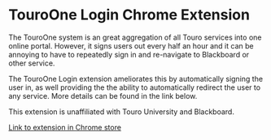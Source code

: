 # TouroOne Login Chrome Extension

The TouroOne system is an great aggregation of all Touro 
services into one online portal. However, it signs users 
out every half an hour
and it can be annoying to have to repeatedly sign in and 
re-navigate to Blackboard or other service. 

The TouroOne Login extension ameliorates this by automatically
signing the user in, as well providing the the ability 
to automatically redirect the user to any service. More details 
can be found in the link below. 

This extension is unaffiliated with Touro University and Blackboard. 

[Link to extension in Chrome store](https://chrome.google.com/webstore/detail/touro-blackboard-login/jnmpenbmmgimjchhaaedcnmoiigjbhoi/reviews) 
